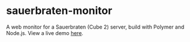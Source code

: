 # sauerbraten-monitor
A web monitor for a Sauerbraten (Cube 2) server, build with Polymer and Node.js.
View a live demo [here](https://cube.wincinderith.tk).